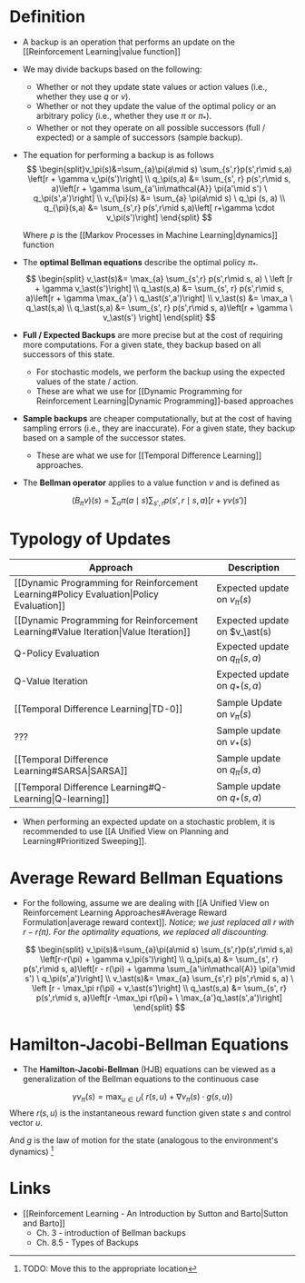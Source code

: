 # Definition
* A backup is an operation that performs an update on the [[Reinforcement Learning|value function]] 
* We may divide backups based on the following:
	* Whether or not they update state values or action values (i.e., whether they use $q$ or $v$).
	* Whether or not they update the value of the optimal policy or an arbitrary policy (i.e., whether they use $\pi$ or $\pi_\ast$). 
	* Whether or not they operate on all possible successors (full / expected) or a sample of successors (sample backup).

* The equation for performing a backup is as follows 
  $$
  \begin{split}v_\pi(s)&=\sum_{a}\pi(a\mid s) \sum_{s',r}p(s',r\mid s,a)  \left[r + \gamma v_\pi(s')\right] \\ 
  q_\pi(s,a) &=  \sum_{s', r} p(s',r\mid s, a)\left[r + \gamma \sum_{a'\in\mathcal{A}} \pi(a'\mid s') \ q_\pi(s',a')\right] \\ 
  v_{\pi}(s) &= \sum_{a} \pi(a\mid s) \ q_\pi (s, a) \\ 
  q_{\pi}(s,a) &= \sum_{s',r} p(s',r\mid s,a)\left[ r+\gamma \cdot v_\pi(s')\right]
  \end{split}
  $$
  
  Where $p$ is the [[Markov Processes in Machine Learning|dynamics]] function

* The **optimal Bellman equations** describe the optimal policy $\pi_\ast$.
  $$
	\begin{split}
	v_\ast(s)&= \max_{a} \sum_{s',r} p(s',r\mid s, a) \ \left [r + \gamma v_\ast(s')\right] \\ 
	q_\ast(s,a) &=  \sum_{s', r} p(s',r\mid s, a)\left[r + \gamma \max_{a'} \  q_\ast(s',a')\right]   \\ 
	v_\ast(s) &= \max_a  \ q_\ast(s,a) \\ 
	q_\ast(s,a) &= \sum_{s', r} p(s',r\mid s, a)\left[r + \gamma \ v_\ast(s') \right]
	\end{split}
	$$
* **Full / Expected Backups** are more precise but at the cost of requiring more computations. For a given state, they backup based on all successors of this state.
	* For stochastic models, we perform the backup using the expected values of the state / action. 
	* These are what we use for [[Dynamic Programming for Reinforcement Learning|Dynamic Programming]]-based approaches
* **Sample backups** are cheaper computationally, but at the cost of having sampling errors (i.e., they are inaccurate). For a given state, they backup based on a sample of the successor states.
	* These are what we use for [[Temporal Difference Learning]] approaches.

* The **Bellman operator** applies to a value function $v$ and is defined as 
  
  $$
  (B_\pi v)(s) = \sum_a\pi(a\mid s) \sum_{s',r} p(s',r\mid s,a)\left[r + \gamma v(s')\right]
  $$
  
# Typology of Updates
| Approach | Description | 
| --- | --- | 
| [[Dynamic Programming for Reinforcement Learning#Policy Evaluation\|Policy Evaluation]] | Expected update on $v_\pi(s)$ | 
| [[Dynamic Programming for Reinforcement Learning#Value Iteration\|Value Iteration]] | Expected update on $v_\ast(s) |
| Q-Policy Evaluation | Expected update on $q_\pi(s,a)$ |
| Q-Value Iteration | Expected update on $q_\ast(s,a)$ | 
| [[Temporal Difference Learning\|TD-0]] | Sample Update on $v_\pi(s)$ |
| ??? | Sample update on $v_\ast(s)$ |
| [[Temporal Difference Learning#SARSA\|SARSA]] | Sample update on $q_\pi(s,a)$ | 
| [[Temporal Difference Learning#Q-Learning\|Q-learning]] | Sample update on $q_\ast(s,a)$ |
* When performing an expected update on a stochastic problem, it is recommended to use [[A Unified View on Planning and Learning#Prioritized Sweeping]].
# Average Reward Bellman Equations
* For the following, assume we are dealing with [[A Unified View on Reinforcement Learning Approaches#Average Reward Formulation|average reward context]]. *Notice; we just replaced all $r$ with $r-r(\pi)$. For the optimality equations, we replaced all discounting.*
  
  $$
  \begin{split}
  v_\pi(s)&=\sum_{a}\pi(a\mid s) \sum_{s',r}p(s',r\mid s,a)  \left[r-r(\pi) + \gamma v_\pi(s')\right] \\ 
  q_\pi(s,a) &=  \sum_{s', r} p(s',r\mid s, a)\left[r - r(\pi) + \gamma \sum_{a'\in\mathcal{A}} \pi(a'\mid s') \ q_\pi(s',a')\right] \\
  v_\ast(s)&= \max_{a} \sum_{s',r} p(s',r\mid s, a) \ \left [r - \max_\pi r(\pi) + v_\ast(s')\right] \\ 
	q_\ast(s,a) &=  \sum_{s', r} p(s',r\mid s, a)\left[r -\max_\pi r(\pi)+ \  \max_{a'}q_\ast(s',a')\right]
  \end{split}
  $$

# Hamilton-Jacobi-Bellman Equations 
* The **Hamilton-Jacobi-Bellman** (HJB) equations can be viewed as a generalization of the Bellman equations to the continuous case 

$$
\gamma v _\pi(s) = \max_{u\in U} \left( \ r(s,u) + \nabla v_\pi (s) \cdot g(s,u)\right)
$$
Where $r(s,u)$ is the instantaneous reward function given state $s$ and control vector $u$.

And $g$ is the law of motion for the state (analogous to the environment's dynamics) [^1]


[^1]: TODO: Move this to the appropriate location

# Links
* [[Reinforcement Learning - An Introduction by Sutton and Barto|Sutton and Barto]]
	* Ch. 3 - introduction of Bellman backups
	* Ch. 8.5 - Types of Backups